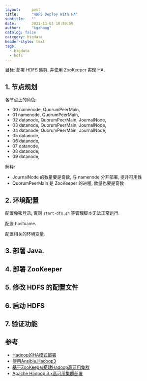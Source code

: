```yaml
---
layout:     post
title:      "HDFS Deploy With HA"
subtitle:   ""
date:       2021-11-03 10:59:59
author:     "kgzhang"
catalog: false
category: bigdata
header-style: text
tags:
  - bigdata
  - hdfs
---
```


目标: 部署 HDFS 集群, 并使用 ZooKeeper 实现 HA.

## 1. 节点规划

各节点上的角色:
- 00 namenode, QuorumPeerMain, 
- 01 namenode, QuorumPeerMain, 
- 02 datanode, QuorumPeerMain, JournalNode,    
- 03 datanode, QuorumPeerMain, JournalNode, 
- 04 datanode, QuorumPeerMain, JournalNode, 
- 05 datanode,  
- 06 datanode,  
- 07 datanode,  
- 08 datanode,  
- 09 datanode,  

解释:
- JournalNode 的数量要是奇数, 与 namenode 分开部署, 提升可用性
- QuorumPeerMain 是 ZooKeeper 的进程, 数量也要是奇数

## 2. 环境配置

配置免密登录, 否则 `start-dfs.sh` 等管理脚本无法正常运行.

配置 hostname.

配置相关的环境变量.

## 3. 部署 Java.

## 4. 部署 ZooKeeper

## 5. 修改 HDFS 的配置文件

## 6. 启动 HDFS

## 7. 验证功能


## 参考
- [Hadoop的HA模式部署](https://blog.csdn.net/qq_29116427/article/details/88928885)
- [使用Ansible,Hadoop3](https://blog.csdn.net/blueicex2017/article/details/104198050)
- [基于ZooKeeper搭建Hadoop高可用集群](https://github.com/kougazhang/BigData-Notes/blob/master/notes/installation/%E5%9F%BA%E4%BA%8EZookeeper%E6%90%AD%E5%BB%BAHadoop%E9%AB%98%E5%8F%AF%E7%94%A8%E9%9B%86%E7%BE%A4.md)
- [Apache Hadoop 3.x高可用集群部署](https://blog.csdn.net/networken/article/details/116407042)
